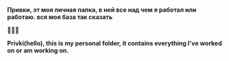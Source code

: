 **Привки, эт моя личная папка, в ней все над чем я работал или работаю. вся моя база так сказать**

🧩🕵️‍♂️

**Privki(hello), this is my personal folder, it contains everything I've worked on or am working on.**

<a href="zMainIntetactivTest\index.html">